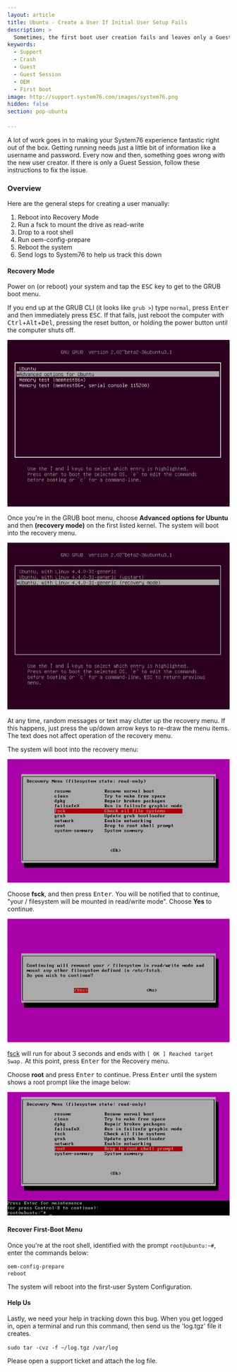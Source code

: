 ```yaml
---
layout: article
title: Ubuntu - Create a User If Initial User Setup Fails
description: >
  Sometimes, the first boot user creation fails and leaves only a Guest session. You can fix this by following the steps here.
keywords:
  - Support
  - Crash
  - Guest
  - Guest Session
  - OEM
  - First boot
image: http://support.system76.com/images/system76.png
hidden: false
section: pop-ubuntu

---
```


A lot of work goes in to making your System76 experience fantastic right out of the box. Getting running needs just a little bit of information like a username and password. Every now and then, something goes wrong with the new user creator. If there is only a Guest Session, follow these instructions to fix the issue.

### Overview

Here are the general steps for creating a user manually:

1.  Reboot into Recovery Mode
2.  Run a fsck to mount the drive as read-write
3.  Drop to a root shell
4.  Run oem-config-prepare
5.  Reboot the system
6.  Send logs to System76 to help us track this down

#### Recovery Mode

Power on (or reboot) your system and tap the <kbd>ESC</kbd> key to get to the GRUB boot menu.

If you end up at the GRUB CLI (it looks like `grub >`) type `normal`, press <kbd>Enter</kbd> and then immediately press <kbd>ESC</kbd>. If that fails, just reboot the computer with <kbd>Ctrl</kbd>+<kbd>Alt</kbd>+<kbd>Del</kbd>, pressing the reset button, or holding the power button until the computer shuts off.

![GRUB menu](/images/oem-firstboot/grub-menu.png)

Once you're in the GRUB boot menu, choose **Advanced options for Ubuntu** and then **(recovery mode)** on the first listed kernel. The system will boot into the recovery menu.

![Advanced options](/images/oem-firstboot/recovery-mode.png)

At any time, random messages or text may clutter up the recovery menu. If this happens, just press the up/down arrow keys to re-draw the menu items. The text does not affect operation of the recovery menu.

The system will boot into the recovery menu:

![fsck option at recovery mode](/images/oem-firstboot/fsck-option.png)

Choose **fsck**, and then press <kbd>Enter</kbd>. You will be notified that to continue, "your / filesystem will be mounted in read/write mode". Choose **Yes** to continue.

![fsck remount request](/images/oem-firstboot/fsck-remount.png)

<u>fsck</u> will run for about 3 seconds and ends with `[ OK ] Reached target Swap.` At this point, press <kbd>Enter</kbd> for the Recovery menu.

Choose **root** and press <kbd>Enter</kbd> to continue. Press <kbd>Enter</kbd> until the system shows a root prompt like the image below:

![Root shell](/images/oem-firstboot/recovery-menu.png)

#### Recover First-Boot Menu

Once you're at the root shell, identified with the prompt `root@ubuntu:~#`, enter the commands below:

```
oem-config-prepare
reboot
```

The system will reboot into the first-user System Configuration.

#### Help Us

Lastly, we need your help in tracking down this bug. When you get logged in, open a terminal and run this command, then send us the 'log.tgz' file it creates.

`sudo tar -cvz -f ~/log.tgz /var/log`

Please open a support ticket and attach the log file.
